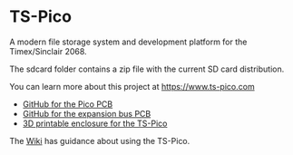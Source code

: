 # TS-Pico
A modern file storage system and development platform for the Timex/Sinclair 2068.

The sdcard folder contains a zip file with the current SD card distribution. 

You can learn more about this project at https://www.ts-pico.com

- [GitHub for the Pico PCB](https://github.com/timex-sinclair-projects/TS-Pico-Storage)
- [GitHub for the expansion bus PCB](https://github.com/timex-sinclair-projects/TS2068_Extender)
- [3D printable enclosure for the TS-Pico](https://www.thingiverse.com/thing:6392456)

The [Wiki](https://github.com/timex-sinclair-projects/TS-Pico/wiki) has guidance about using the TS-Pico. 
